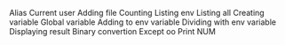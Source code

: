 Alias
Current user
Adding file
Counting
Listing env
Listing all
Creating variable
Global variable
Adding to env variable
Dividing with env variable
Displaying result
Binary convertion
Except oo
Print NUM